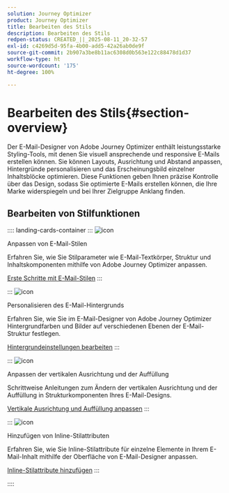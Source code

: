 ```yaml
---
solution: Journey Optimizer
product: Journey Optimizer
title: Bearbeiten des Stils
description: Bearbeiten des Stils
redpen-status: CREATED_||_2025-08-11_20-32-57
exl-id: c4269d5d-95fa-4b00-add5-42a26ab0de9f
source-git-commit: 2b907a3be8b11ac6308d0b563e122c88478d1d37
workflow-type: ht
source-wordcount: '175'
ht-degree: 100%

---
```


# Bearbeiten des Stils{#section-overview}

Der E-Mail-Designer von Adobe Journey Optimizer enthält leistungsstarke Styling-Tools, mit denen Sie visuell ansprechende und responsive E-Mails erstellen können. Sie können Layouts, Ausrichtung und Abstand anpassen, Hintergründe personalisieren und das Erscheinungsbild einzelner Inhaltsblöcke optimieren. Diese Funktionen geben Ihnen präzise Kontrolle über das Design, sodass Sie optimierte E-Mails erstellen können, die Ihre Marke widerspiegeln und bei Ihrer Zielgruppe Anklang finden.

## Bearbeiten von Stilfunktionen

:::: landing-cards-container
:::
![icon](https://cdn.experienceleague.adobe.com/icons/circle-play.svg)

Anpassen von E-Mail-Stilen

Erfahren Sie, wie Sie Stilparameter wie E-Mail-Textkörper, Struktur und Inhaltskomponenten mithilfe von Adobe Journey Optimizer anpassen.

[Erste Schritte mit E-Mail-Stilen](../using/email/get-started-email-style.md)
:::

:::
![icon](https://cdn.experienceleague.adobe.com/icons/bullseye.svg)

Personalisieren des E-Mail-Hintergrunds

Erfahren Sie, wie Sie im E-Mail-Designer von Adobe Journey Optimizer Hintergrundfarben und Bilder auf verschiedenen Ebenen der E-Mail-Struktur festlegen.

[Hintergrundeinstellungen bearbeiten](../using/email/backgrounds.md)
:::

:::
![icon](https://cdn.experienceleague.adobe.com/icons/list-check.svg?lang=de)

Anpassen der vertikalen Ausrichtung und der Auffüllung

Schrittweise Anleitungen zum Ändern der vertikalen Ausrichtung und der Auffüllung in Strukturkomponenten Ihres E-Mail-Designs.

[Vertikale Ausrichtung und Auffüllung anpassen](../using/email/alignment-and-padding.md)
:::

:::
![icon](https://cdn.experienceleague.adobe.com/icons/code-branch.svg)

Hinzufügen von Inline-Stilattributen

Erfahren Sie, wie Sie Inline-Stilattribute für einzelne Elemente in Ihrem E-Mail-Inhalt mithilfe der Oberfläche von E-Mail-Designer anpassen.

[Inline-Stilattribute hinzufügen](../using/email/inline-styling.md)
:::

::::
